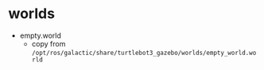 # worlds

- empty.world
    - copy from `/opt/ros/galactic/share/turtlebot3_gazebo/worlds/empty_world.world`
